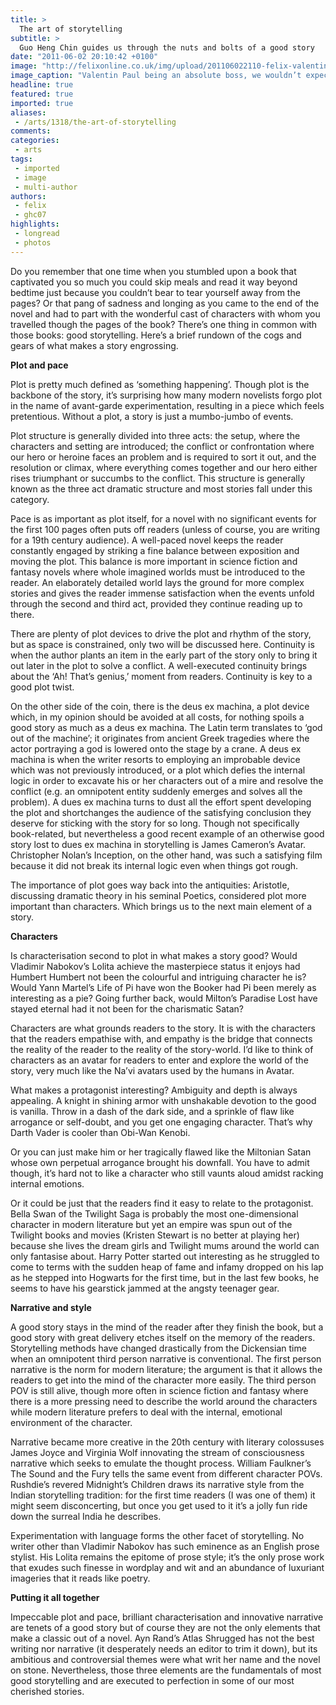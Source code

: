 ```yaml
---
title: >
  The art of storytelling
subtitle: >
  Guo Heng Chin guides us through the nuts and bolts of a good story
date: "2011-06-02 20:10:42 +0100"
image: "http://felixonline.co.uk/img/upload/201106022110-felix-valentin_paul_writing1800x1337.jpg"
image_caption: "Valentin Paul being an absolute boss, we wouldn’t expect any less"
headline: true
featured: true
imported: true
aliases:
 - /arts/1318/the-art-of-storytelling
comments:
categories:
 - arts
tags:
 - imported
 - image
 - multi-author
authors:
 - felix
 - ghc07
highlights:
 - longread
 - photos
---
```


Do you remember that one time when you stumbled upon a book that captivated you so much you could skip meals and read it way beyond bedtime just because you couldn’t bear to tear yourself away from the pages? Or that pang of sadness and longing as you came to the end of the novel and had to part with the wonderful cast of characters with whom you travelled though the pages of the book? There’s one thing in common with those books: good storytelling. Here’s a brief rundown of the cogs and gears of what makes a story engrossing.

__Plot and pace__

Plot is pretty much defined as ‘something happening’. Though plot is the backbone of the story, it’s surprising how many modern novelists forgo plot in the name of avant-garde experimentation, resulting in a piece which feels pretentious. Without a plot, a story is just a mumbo-jumbo of events.

Plot structure is generally divided into three acts: the setup, where the characters and setting are introduced; the conflict or confrontation where our hero or heroine faces an problem and is required to sort it out, and the resolution or climax, where everything comes together and our hero either rises triumphant or succumbs to the conflict. This structure is generally known as the three act dramatic structure and most stories fall under this category.

Pace is as important as plot itself, for a novel with no significant events for the first 100 pages often puts off readers (unless of course, you are writing for a 19th century audience). A well-paced novel keeps the reader constantly engaged by striking a fine balance between exposition and moving the plot. This balance is more important in science fiction and fantasy novels where whole imagined worlds must be introduced to the reader. An elaborately detailed world lays the ground for more complex stories and gives the reader immense satisfaction when the events unfold through the second and third act, provided they continue reading up to there.

There are plenty of plot devices to drive the plot and rhythm of the story, but as space is constrained, only two will be discussed here. Continuity is when the author plants an item in the early part of the story only to bring it out later in the plot to solve a conflict. A well-executed continuity brings about the ‘Ah! That’s genius,’ moment from readers. Continuity is key to a good plot twist.

On the other side of the coin, there is the deus ex machina, a plot device which, in my opinion should be avoided at all costs, for nothing spoils a good story as much as a deus ex machina. The Latin term translates to ‘god out of the machine’; it originates from ancient Greek tragedies where the actor portraying a god is lowered onto the stage by a crane. A deus ex machina is when the writer resorts to employing an improbable device which was not previously introduced, or a plot which defies the internal logic in order to excavate his or her characters out of a mire and resolve the conflict (e.g. an omnipotent entity suddenly emerges and solves all the problem). A dues ex machina turns to dust all the effort spent developing the plot and shortchanges the audience of the satisfying conclusion they deserve for sticking with the story for so long. Though not specifically book-related, but nevertheless a good recent example of an otherwise good story lost to dues ex machina in storytelling is James Cameron’s Avatar. Christopher Nolan’s Inception, on the other hand, was such a satisfying film because it did not break its internal logic even when things got rough.

The importance of plot goes way back into the antiquities: Aristotle, discussing dramatic theory in his seminal Poetics, considered plot more important than characters. Which brings us to the next main element of a story.

__Characters__

Is characterisation second to plot in what makes a story good? Would Vladimir Nabokov’s Lolita achieve the masterpiece status it enjoys had Humbert Humbert not been the colourful and intriguing character he is? Would Yann Martel’s Life of Pi have won the Booker had Pi been merely as interesting as a pie? Going further back, would Milton’s Paradise Lost have stayed eternal had it not been for the charismatic Satan?

Characters are what grounds readers to the story. It is with the characters that the readers empathise with, and empathy is the bridge that connects the reality of the reader to the reality of the story-world. I’d like to think of characters as an avatar for readers to enter and explore the world of the story, very much like the Na’vi avatars used by the humans in Avatar.

What makes a protagonist interesting? Ambiguity and depth is always appealing. A knight in shining armor with unshakable devotion to the good is vanilla. Throw in a dash of the dark side, and a sprinkle of flaw like arrogance or self-doubt, and you get one engaging character. That’s why Darth Vader is cooler than Obi-Wan Kenobi.

Or you can just make him or her tragically flawed like the Miltonian Satan whose own perpetual arrogance brought his downfall. You have to admit though, it’s hard not to like a character who still vaunts aloud amidst racking internal emotions.

Or it could be just that the readers find it easy to relate to the protagonist. Bella Swan of the Twilight Saga is probably the most one-dimensional character in modern literature but yet an empire was spun out of the Twilight books and movies (Kristen Stewart is no better at playing her) because she lives the dream girls and Twilight mums around the world can only fantasise about. Harry Potter started out interesting as he struggled to come to terms with the sudden heap of fame and infamy dropped on his lap as he stepped into Hogwarts for the first time, but in the last few books, he seems to have his gearstick jammed at the angsty teenager gear.

__Narrative and style__

A good story stays in the mind of the reader after they finish the book, but a good story with great delivery etches itself on the memory of the readers. Storytelling methods have changed drastically from the Dickensian time when an omnipotent third person narrative is conventional. The first person narrative is the norm for modern literature; the argument is that it allows the readers to get into the mind of the character more easily. The third person POV is still alive, though more often in science fiction and fantasy where there is a more pressing need to describe the world around the characters while modern literature prefers to deal with the internal, emotional environment of the character.

Narrative became more creative in the 20th century with literary colossuses James Joyce and Virginia Wolf innovating the stream of consciousness narrative which seeks to emulate the thought process. William Faulkner’s The Sound and the Fury tells the same event from different character POVs. Rushdie’s revered Midnight’s Children draws its narrative style from the Indian storytelling tradition: for the first time readers (I was one of them) it might seem disconcerting, but once you get used to it it’s a jolly fun ride down the surreal India he describes.

Experimentation with language forms the other facet of storytelling. No writer other than Vladimir Nabokov has such eminence as an English prose stylist. His Lolita remains the epitome of prose style; it’s the only prose work that exudes such finesse in wordplay and wit and an abundance of luxuriant imageries that it reads like poetry.

__Putting it all together__

Impeccable plot and pace, brilliant characterisation and innovative narrative are tenets of a good story but of course they are not the only elements that make a classic out of a novel. Ayn Rand’s Atlas Shrugged has not the best writing nor narrative (it desperately needs an editor to trim it down), but its ambitious and controversial themes were what writ her name and the novel on stone. Nevertheless, those three elements are the fundamentals of most good storytelling and are executed to perfection in some of our most cherished stories.
